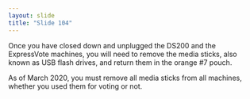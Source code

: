 ```yaml
---
layout: slide
title: "Slide 104"
---
```


Once you have closed down and unplugged the DS200 and the ExpressVote machines, you will need to remove the media sticks, also known as USB flash drives, and return them in the orange #7 pouch.

As of March 2020, you must remove all media sticks from all machines, whether you used them for voting or not.